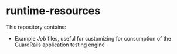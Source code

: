 # runtime-resources

This repository contains:

* Example _Job_ files, useful for customizing for consumption of the GuardRails application testing engine



